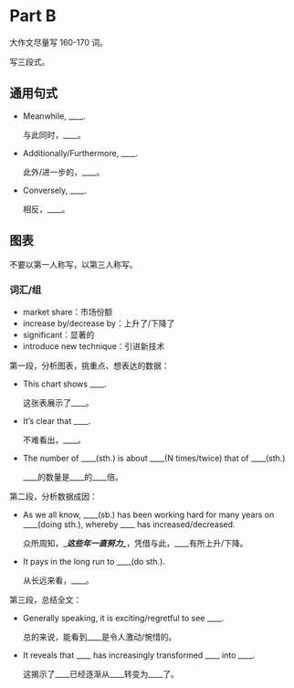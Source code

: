 # Part B

大作文尽量写 160-170 词。

写三段式。

## 通用句式

+ Meanwhile, ____.

  与此同时，____。
+ Additionally/Furthermore, ____.

  此外/进一步的，____。
+ Conversely, ____.

  相反，____。

## 图表

不要以第一人称写，以第三人称写。

### 词汇/组

+ market share：市场份额
+ increase by/decrease by：上升了/下降了
+ significant：显著的
+ introduce new technique：引进新技术

第一段，分析图表，挑重点、想表达的数据：

+ This chart shows ____.

  这张表展示了____。
+ It’s clear that ____.

  不难看出，____。
+ The number of ____(sth.) is about ____(N times/twice) that of ____(sth.) 

  \____的数量是\____的\____倍。

第二段，分析数据成因：

+ As we all know, ____(sb.) has been working hard for many years on ____(doing sth.), whereby ____ has increased/decreased.

  众所周知，\____这些年一直努力\____，凭借与此，\____有所上升/下降。
+ It pays in the long run to ____(do sth.).

  从长远来看，____。

第三段，总结全文：

+ Generally speaking, it is exciting/regretful to see ____.

  总的来说，能看到____是令人激动/惋惜的。
+ It reveals that ____ has increasingly transformed ____ into ____.

  这揭示了____已经逐渐从____转变为____了。